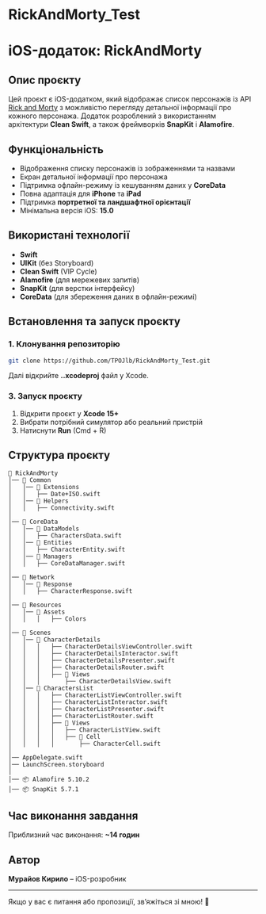 # RickAndMorty_Test

# iOS-додаток: RickAndMorty

## Опис проєкту
Цей проєкт є iOS-додатком, який відображає список персонажів із API [Rick and Morty](https://rickandmortyapi.com) з можливістю перегляду детальної інформації про кожного персонажа. Додаток розроблений з використанням архітектури **Clean Swift**, а також фреймворків **SnapKit** і **Alamofire**.

## Функціональність
- Відображення списку персонажів із зображеннями та назвами  
- Екран детальної інформації про персонажа  
- Підтримка офлайн-режиму із кешуванням даних у **CoreData**  
- Повна адаптація для **iPhone** та **iPad**  
- Підтримка **портретної та ландшафтної орієнтації**  
- Мінімальна версія iOS: **15.0**  

## Використані технології
- **Swift**  
- **UIKit** (без Storyboard)  
- **Clean Swift** (VIP Cycle)  
- **Alamofire** (для мережевих запитів)  
- **SnapKit** (для верстки інтерфейсу)  
- **CoreData** (для збереження даних в офлайн-режимі)  

## Встановлення та запуск проєкту
### 1. Клонування репозиторію
```bash
git clone https://github.com/TPOJlb/RickAndMorty_Test.git
```
Далі відкрийте **..xcodeproj** файл у Xcode.

### 3. Запуск проєкту
1. Відкрити проєкт у **Xcode 15+**  
2. Вибрати потрібний симулятор або реальний пристрій  
3. Натиснути **Run** (Cmd + R)  

## Структура проєкту
```
📂 RickAndMorty
│── 📂 Common
│   │── 📂 Extensions
│   │   ├── Date+ISO.swift
│   │── 📂 Helpers
│   │   ├── Connectivity.swift
│
│── 📂 CoreData
│   │── 📂 DataModels
│   │   ├── CharactersData.swift
│   │── 📂 Entities
│   │   ├── CharacterEntity.swift
│   │── 📂 Managers
│   │   ├── CoreDataManager.swift
│
│── 📂 Network
│   │── 📂 Response
│   │   ├── CharacterResponse.swift
│
│── 📂 Resources
│   │── 📂 Assets
│   │   │   ├── Colors
│
│── 📂 Scenes
│   │── 📂 CharacterDetails
│   │   │   ├── CharacterDetailsViewController.swift
│   │   │   ├── CharacterDetailsInteractor.swift
│   │   │   ├── CharacterDetailsPresenter.swift
│   │   │   ├── CharacterDetailsRouter.swift
│   │   │   ├── 📂 Views
│   │   │       ├── CharacterDetailsView.swift
│   │── 📂 CharactersList
│   │   │   ├── CharacterListViewController.swift
│   │   │   ├── CharacterListInteractor.swift
│   │   │   ├── CharacterListPresenter.swift
│   │   │   ├── CharacterListRouter.swift
│   │   │   ├── 📂 Views
│   │   │   │   ├── CharacterListView.swift
│   │   │   │   ├── 📂 Cell
│   │   │   │       ├── CharacterCell.swift
│
│── AppDelegate.swift
│── LaunchScreen.storyboard
│
│── 📦 Alamofire 5.10.2
│── 📦 SnapKit 5.7.1
```

## Час виконання завдання
Приблизний час виконання: **~14 годин**

## Автор
**Мурайов Кирило** – iOS-розробник

---
Якщо у вас є питання або пропозиції, зв’яжіться зі мною! 🚀

